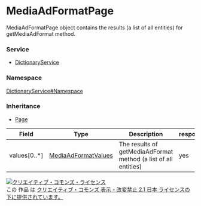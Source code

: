 

# MediaAdFormatPage

MediaAdFormatPage object contains the results (a list of all entities) for getMediaAdFormat method.

### Service

+ [DictionaryService](../../services/DictionaryService.md)

### Namespace

[DictionaryService#Namespace](../../services/DictionaryService.md#namespace)

### Inheritance

+ [Page](../Common/Page.md)

| Field | Type | Description | response |
| ----- | ---- | ----------- | -------- |
| values[0..*] | [MediaAdFormatValues](./MediaAdFormatValues.md) | The results of getMediaAdFormat method (a list of all entities) | yes | |

<a rel="license" href="http://creativecommons.org/licenses/by-nd/2.1/jp/"><img alt="クリエイティブ・コモンズ・ライセンス" style="border-width:0" src="https://i.creativecommons.org/l/by-nd/2.1/jp/88x31.png" /></a><br />この 作品 は <a rel="license" href="http://creativecommons.org/licenses/by-nd/2.1/jp/">クリエイティブ・コモンズ 表示 - 改変禁止 2.1 日本 ライセンスの下に提供されています。</a>
